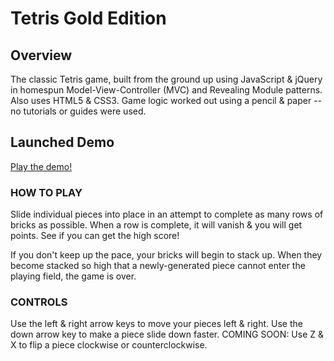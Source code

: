 # Tetris Gold Edition

Overview
--------

The classic Tetris game, built from the ground up using JavaScript & jQuery in homespun Model-View-Controller (MVC) and Revealing Module patterns. Also uses HTML5 & CSS3. Game logic worked out using a pencil & paper -- no tutorials or guides were used.

Launched Demo
--------

[Play the demo!](https://rawgit.com/dexterford77/tetris/master/index.html)

### HOW TO PLAY

Slide individual pieces into place in an attempt to complete as many rows of bricks as possible. When a row is complete, it will vanish & you will get points. See if you can get the high score!

If you don't keep up the pace, your bricks will begin to stack up. When they become stacked so high that a newly-generated piece cannot enter the playing field, the game is over.

### CONTROLS

Use the left & right arrow keys to move your pieces left & right.
Use the down arrow key to make a piece slide down faster.
COMING SOON: Use Z & X to flip a piece clockwise or counterclockwise.

